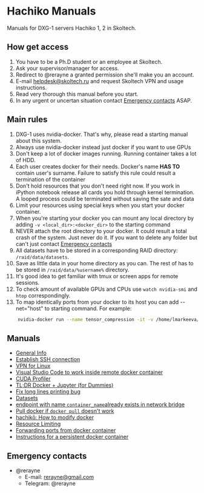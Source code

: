 # Hachiko Manuals
Manuals for DXG-1 servers Hachiko 1, 2 in Skoltech.

## How get access
1. You have to be a Ph.D student or an employee at Skoltech.
2. Ask your supervisor/manager for access.
3. Redirect to @rerayne a granted permission she'll make you an account.
4. E-mail helpdesk@skoltech.ru and request Skoltech VPN and usage instructions. 
5. Read very thorough this manual before you start.
6. In any urgent or uncertan situation contact [Emergency contacts](#Emergency_contacts) ASAP.

## Main rules
 1. DXG-1 uses nvidia-docker. That's why, please read a starting manual about this system. <add link>
 2. Always use  nvidia-docker instead just docker if you want to use GPUs
 3. Don't keep a lot of docker images running. Running container takes a lot of HDD.
 4. Each user creates docker for their needs. Docker's name **HAS TO** contain user's surname. Failure to satisfy this rule could result a termination of the container
 5. Don't hold resources that you don't need right now. If you work in iPython notebook release all cards you hold through kernel termination. A looped process could be terminated without saving the sate and data
 6. Limit your resources using special keys when you start your docker container. <add link>
 7. When you're starting your docker you can mount any local directory by adding ```-v <local_dir>:<docker_dir>``` to the starting command
 8. NEVER attach the root directory to your docker. It could result a total crash of the system. Just never do it. If you want to delete any folder but can't just contact [Emergency contacts](#Emergency_contacts)
 9. All datasets have to be stored in a corresponding RAID directory: ```/raid/data/datasets```. <add nstruction how to mount>
 10. Save as little data in your home directory as you can. The rest of has to be stored in ```/raid/data/%username%``` directory. <add nstruction how to mount>
 11. It's good idea to get familiar with tmux or screen apps for remote sessions.
 12. To check amount of available GPUs and CPUs use ```watch nvidia-smi``` and ```htop``` correspondingly.
 13. To map identically ports from your docker to its host you can add --net="host" to starting command. For example:
 ```bash
     nvidia-docker run --name tensor_compression -it -v /home/lmarkeeva/workspace/nntc:/workspace/nntc -v /raid:/workspace/raid --net="host" tc:1.0.1 --net="host"
 ```
 
## Manuals
* [General Info](manuals/general_info)
* [Establish SSH connection](manuals/connect_ssh)
* [VPN for Linux](manuals/vpn_under_linux)
* [Visual Studio Code to work inside remote docker container](manuals/vs_remote)
* [CUDA Profiler](manuals/cuda_profiler)
* [TL;DR Docker + Jupyter (for Dummies)](manuals/docker_jupyter)
* [Fix long lines printing bug](manuals/long_lines)
* [Datasets](manuals/datasets)
* [endpoint with name `container_name`already exists in network bridge](manuals/endpoint_name)
* [Pull docker if `docker pull` doesn't work](manuals/pull_docker)
* [hachikō: How to modify docker](manuals/modify_docker)
* [Resource Limiting](manuals/resource_limiting)
* [Forwarding ports from docker container](manuals/port_forwarding)
* [Instructions for a persistent docker container](manuals/persistant_container)

## Emergency contacts <span id="Emergency_contacts"><span>

* @rerayne
    * E-mail: rerayne@gmail.com
    * Telegram: @rerayne
    
 